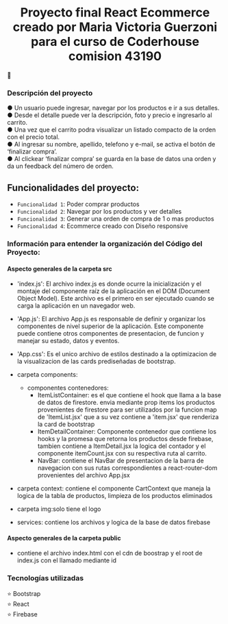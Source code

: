 <h1 align="center">Proyecto final React Ecommerce creado por Maria Victoria Guerzoni para el curso de Coderhouse comision 43190 </h1>

📝
### Descripción del proyecto 
  ● Un usuario puede ingresar, navegar por los productos e ir a sus detalles. \
  ● Desde el detalle puede ver la descripción, foto y precio e ingresarlo al
carrito.\
  ● Una vez que el carrito podra visualizar un
listado compacto de la orden con el precio total.\
  ● Al ingresar su nombre, apellido, telefono y e-mail, se activa el botón de ‘finalizar compra’.\
  ● Al clickear ‘finalizar compra’ se guarda en la base de datos una orden y da un feedback del número de orden.


## Funcionalidades del proyecto:

- `Funcionalidad 1`: Poder comprar productos
- `Funcionalidad 2`: Navegar por los productos y ver detalles
- `Funcionalidad 3`: Generar una orden de compra de 1 o mas productos
- `Funcionalidad 4`: Ecommerce creado con Diseño responsive
 

### Información para entender la organización del Código del Proyecto:

#### Aspecto generales de la carpeta src
- 'index.js': El archivo index.js es donde ocurre la inicialización y el montaje del componente raíz de la aplicación en el DOM (Document Object Model). Este archivo es el primero en ser ejecutado cuando se carga la aplicación en un navegador web.

- 'App.js': El archivo App.js es responsable de definir y organizar los componentes de nivel superior de la aplicación. Este componente puede contiene otros componentes de presentacion, de funcion y manejar su estado, datos y eventos.

- 'App.css': Es el unico archivo de estilos destinado a la optimizacion de la visualizacion de las cards prediseñadas de bootstrap.

- carpeta components:
    - componentes contenedores:
        - ItemListContainer: es el que contiene el hook que llama a la base de datos de firestore. envia mediante prop items los productos provenientes de firestore para ser utilizados por la funcion map de 'ItemList.jsx' que a su vez contiene a 'item.jsx' que renderiza la card de bootstrap
        - ItemDetailContainer: Componente contenedor que contiene los hooks y la promesa que retorna los productos desde firebase, tambien contiene a ItemDetail.jsx la logica del contador y el componente itemCount.jsx con su respectiva ruta al carrito.
        - NavBar: contiene el NavBar de presentacion de la barra de navegacion con sus rutas correspondientes a react-router-dom provenientes del archivo App.jsx
- carpeta context: contiene el componente CartContext que maneja la logica de la tabla de productos, limpieza de los productos eliminados 
- carpeta img:solo tiene el logo
- services: contiene los archivos y logica de la base de datos firebase
#### Aspecto generales de la carpeta public
- contiene el archivo index.html con el cdn de boostrap y el root de index.js con el llamado mediante id

### Tecnologías utilizadas

⭐ Bootstrap\
⭐ React\
⭐ Firebase

